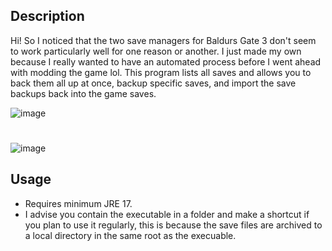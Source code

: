 ## Description
Hi! So I noticed that the two save managers for Baldurs Gate 3 don't seem to work particularly well for one reason or another. I just made my own because I really wanted to have an automated process before I went ahead with modding the game lol.
This program lists all saves and allows you to back them all up at once, backup specific saves, and import the save backups back into the game saves.

![image](https://github.com/MxAriadne/BG3SaveManager/assets/123785382/481c17fb-eec9-4a88-af37-992d53dbd09d)
#
![image](https://github.com/MxAriadne/BG3SaveManager/assets/123785382/6c168d7d-f23b-4cf2-811f-dc88bad12cc9)

## Usage
* Requires minimum JRE 17.
* I advise you contain the executable in a folder and make a shortcut if you plan to use it regularly, this is because the save files are archived to a local directory in the same root as the execuable.
